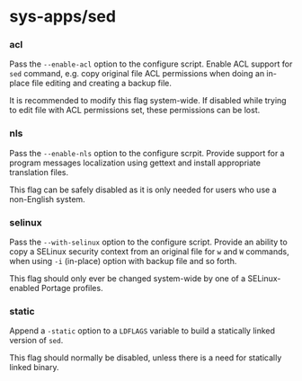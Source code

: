 # sys-apps/sed

### acl
Pass the `--enable-acl` option to the configure script. Enable ACL support for `sed` command, e.g. copy original file ACL permissions when doing an in-place file editing and creating a backup file.

It is recommended to modify this flag system-wide. If disabled while trying to edit file with ACL permissions set, these permissions can be lost.

### nls
Pass the `--enable-nls` option to the configure scrpit. Provide support for a program messages localization using gettext and install appropriate translation files.

This flag can be safely disabled as it is only needed for users who use a non-English system.

### selinux
Pass the `--with-selinux` option to the configure script. Provide an ability to copy a SELinux security context from an original file for `w` and `W` commands, when using `-i` (in-place) option with backup file and so forth.

This flag should only ever be changed system-wide by one of a SELinux-enabled Portage profiles.

### static
Append a `-static` option to a `LDFLAGS` variable to build a statically linked version of `sed`.

This flag should normally be disabled, unless there is a need for statically linked binary.
